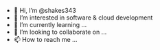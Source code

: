 - 👋 Hi, I’m @shakes343
- 👀 I’m interested in software & cloud development
- 🌱 I’m currently learning ...
- 💞️ I’m looking to collaborate on ...
- 📫 How to reach me ...

<!---
shakes343/shakes343 is a ✨ special ✨ repository because its `README.md` (this file) appears on your GitHub profile.
You can click the Preview link to take a look at your changes.
--->
